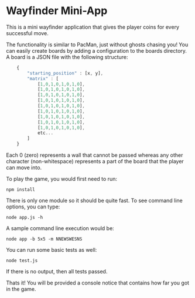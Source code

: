 Wayfinder Mini-App
====================
This is a mini wayfinder application that gives the player coins for every successful move.

The functionality is similar to PacMan, just without ghosts chasing you!  You can easily create boards by adding a configuration to the boards directory.  A board is a JSON file with the following structure:

```javascript
    {
        "starting_position" : [x, y],
        "matrix" : [
            [1,0,1,0,1,0,1,0],
            [1,0,1,0,1,0,1,0],
            [1,0,1,0,1,0,1,0],
            [1,0,1,0,1,0,1,0],
            [1,0,1,0,1,0,1,0],
            [1,0,1,0,1,0,1,0],
            [1,0,1,0,1,0,1,0],
            [1,0,1,0,1,0,1,0],
            [1,0,1,0,1,0,1,0],
            etc...
        ]
    }
```

Each 0 (zero) represents a wall that cannot be passed whereas any other character (non-whitespace) represents a part of the board that the player can move into.

To play the game, you would first need to run:

    npm install
    
There is only one module so it should be quite fast.  To see command line options, you can type:

    node app.js -h
    
A sample command line execution would be:

    node app -b 5x5 -m NNEWSWESNS
    
You can run some basic tests as well:

    node test.js
    
If there is no output, then all tests passed.
    
Thats it!  You will be provided a console notice that contains how far you got in the game.